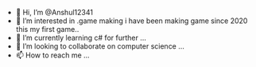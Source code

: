 - 👋 Hi, I’m @Anshul12341
- 👀 I’m interested in .game making i have been making game since 2020 this my first game..
- 🌱 I’m currently learning c# for further ...
- 💞️ I’m looking to collaborate on computer science ...
- 📫 How to reach me ...

<!---
Anshul12341/Anshul12341 is a ✨ special ✨ repository because its `README.md` (this file) appears on your GitHub profile.
You can click the Preview link to take a look at your changes.
--->
